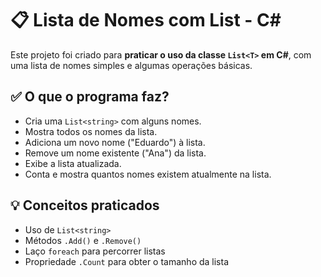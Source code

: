 # 📋 Lista de Nomes com List<string> - C#

Este projeto foi criado para **praticar o uso da classe `List<T>` em C#**, com uma lista de nomes simples e algumas operações básicas.

## ✅ O que o programa faz?

- Cria uma `List<string>` com alguns nomes.
- Mostra todos os nomes da lista.
- Adiciona um novo nome ("Eduardo") à lista.
- Remove um nome existente ("Ana") da lista.
- Exibe a lista atualizada.
- Conta e mostra quantos nomes existem atualmente na lista.

## 💡 Conceitos praticados

- Uso de `List<string>`
- Métodos `.Add()` e `.Remove()`
- Laço `foreach` para percorrer listas
- Propriedade `.Count` para obter o tamanho da lista